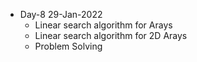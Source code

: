 * Day-8 29-Jan-2022
    * Linear search algorithm for Arays
    * Linear search algorithm for 2D Arays
    * Problem Solving
